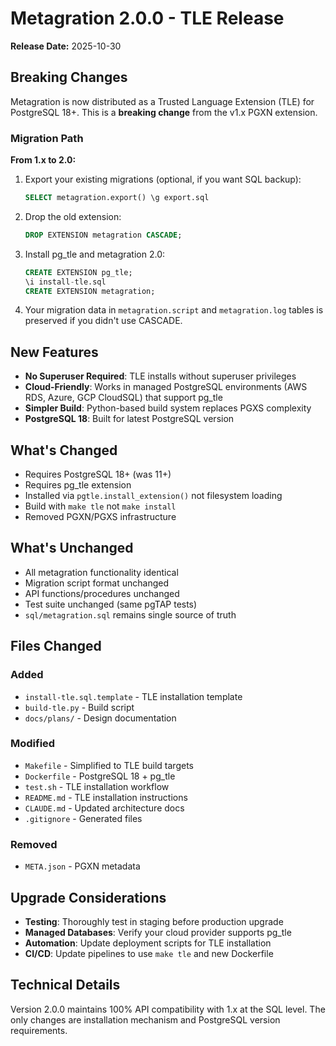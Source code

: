 # Metagration 2.0.0 - TLE Release

**Release Date:** 2025-10-30

## Breaking Changes

Metagration is now distributed as a Trusted Language Extension (TLE) for PostgreSQL 18+. This is a **breaking change** from the v1.x PGXN extension.

### Migration Path

**From 1.x to 2.0:**

1. Export your existing migrations (optional, if you want SQL backup):
   ```sql
   SELECT metagration.export() \g export.sql
   ```

2. Drop the old extension:
   ```sql
   DROP EXTENSION metagration CASCADE;
   ```

3. Install pg_tle and metagration 2.0:
   ```sql
   CREATE EXTENSION pg_tle;
   \i install-tle.sql
   CREATE EXTENSION metagration;
   ```

4. Your migration data in `metagration.script` and `metagration.log` tables is preserved if you didn't use CASCADE.

## New Features

- **No Superuser Required**: TLE installs without superuser privileges
- **Cloud-Friendly**: Works in managed PostgreSQL environments (AWS RDS, Azure, GCP CloudSQL) that support pg_tle
- **Simpler Build**: Python-based build system replaces PGXS complexity
- **PostgreSQL 18**: Built for latest PostgreSQL version

## What's Changed

- Requires PostgreSQL 18+ (was 11+)
- Requires pg_tle extension
- Installed via `pgtle.install_extension()` not filesystem loading
- Build with `make tle` not `make install`
- Removed PGXN/PGXS infrastructure

## What's Unchanged

- All metagration functionality identical
- Migration script format unchanged
- API functions/procedures unchanged
- Test suite unchanged (same pgTAP tests)
- `sql/metagration.sql` remains single source of truth

## Files Changed

### Added
- `install-tle.sql.template` - TLE installation template
- `build-tle.py` - Build script
- `docs/plans/` - Design documentation

### Modified
- `Makefile` - Simplified to TLE build targets
- `Dockerfile` - PostgreSQL 18 + pg_tle
- `test.sh` - TLE installation workflow
- `README.md` - TLE installation instructions
- `CLAUDE.md` - Updated architecture docs
- `.gitignore` - Generated files

### Removed
- `META.json` - PGXN metadata

## Upgrade Considerations

- **Testing**: Thoroughly test in staging before production upgrade
- **Managed Databases**: Verify your cloud provider supports pg_tle
- **Automation**: Update deployment scripts for TLE installation
- **CI/CD**: Update pipelines to use `make tle` and new Dockerfile

## Technical Details

Version 2.0.0 maintains 100% API compatibility with 1.x at the SQL level. The only changes are installation mechanism and PostgreSQL version requirements.
